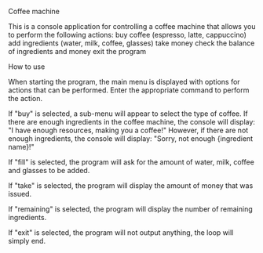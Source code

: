 Coffee machine

This is a console application for controlling a coffee machine that allows you to perform the following actions:
    buy coffee (espresso, latte, cappuccino)
    add ingredients (water, milk, coffee, glasses)
    take money
    check the balance of ingredients and money
    exit the program

How to use

When starting the program, the main menu is displayed with options for actions that can be performed. 
Enter the appropriate command to perform the action. 

  If "buy" is selected, a sub-menu will appear to select the type of coffee. 
    If there are enough ingredients in the coffee machine, the console will display: "I have enough resources, making you a coffee!"
    However, if there are not enough ingredients, the console will display: "Sorry, not enough {ingredient name}!"
    
  If "fill" is selected, the program will ask for the amount of water, milk, coffee and glasses to be added. 
  
  If "take" is selected, the program will display the amount of money that was issued.
  
  If "remaining" is selected, the program will display the number of remaining ingredients.
  
  If "exit" is selected, the program will not output anything, the loop will simply end.
